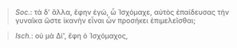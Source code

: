 

>  *Soc.*: τὰ δ' ἄλλα, ἔφην ἐγώ, ὦ Ἰσχόμαχε, αὐτὸς ἐπαίδευσας τὴν γυναῖκα ὥστε ἱκανὴν εἶναι ὧν προσήκει ἐπιμελεῖσθαι;



>  *Isch.*: οὐ μὰ Δί', ἔφη ὁ Ἰσχόμαχος,